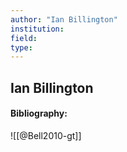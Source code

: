 ```yaml
---
author: "Ian Billington"
institution:
field:
type:
---
```


## Ian Billington
#### Bibliography:

![[@Bell2010-gt]]